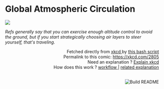 # <b>Global Atmospheric Circulation</b>

[![](https://imgs.xkcd.com/comics/global_atmospheric_circulation.png)](https://xkcd.com/2805)

<i>Refs generally say that you can exercise enough altitude control to avoid the ground, but if you start strategically choosing air layers to steer yourself, that&#39;s traveling.</i>

<div align="right">
  Fetched directly from
  <a href="https://xkcd.com">
    xkcd
  </a>
  by
  <a href="https://github.com/Vanille-N/Vanille-N/blob/master/fetch">
    this bash script
  </a>
</div>
<div align="right">
  Permalink to this comic:
  <a href="https://xkcd.com/2805">
    https://xkcd.com/2805
  </a>
</div>
<div align="right">
  Need an explanation ?
  <a href="https://www.explainxkcd.com/wiki/index.php/2805">
    Explain xkcd
  </a>
</div>
<div align="right">
  How does this work ?
  <a href="https://github.com/Vanille-N/Vanille-N/blob/master/.github/workflows/build.yml">
    workflow
  </a>
  |
  <a href="https://simonwillison.net/2020/Jul/10/self-updating-profile-readme/">
    related explanation
  </a>
</div><br>

<a href="https://github.com/Vanille-N/Vanille-N/actions"><img src="https://github.com/Vanille-N/Vanille-N/workflows/Build%20README/badge.svg" align="right" alt="Build README"></a>
